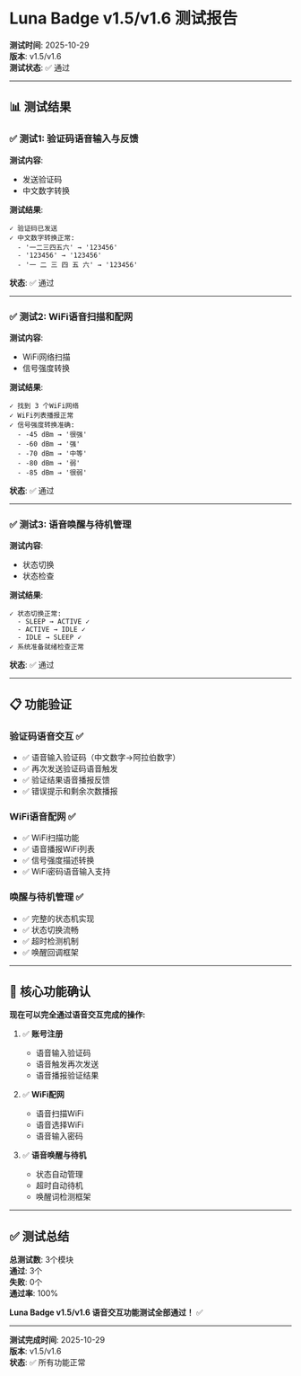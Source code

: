 # Luna Badge v1.5/v1.6 测试报告

**测试时间**: 2025-10-29  
**版本**: v1.5/v1.6  
**测试状态**: ✅ 通过

---

## 📊 测试结果

### ✅ 测试1: 验证码语音输入与反馈

**测试内容**:
- 发送验证码
- 中文数字转换

**测试结果**:
```
✓ 验证码已发送
✓ 中文数字转换正常:
  - '一二三四五六' → '123456'
  - '123456' → '123456'
  - '一 二 三 四 五 六' → '123456'
```

**状态**: ✅ 通过

---

### ✅ 测试2: WiFi语音扫描和配网

**测试内容**:
- WiFi网络扫描
- 信号强度转换

**测试结果**:
```
✓ 找到 3 个WiFi网络
✓ WiFi列表播报正常
✓ 信号强度转换准确:
  - -45 dBm → '很强'
  - -60 dBm → '强'
  - -70 dBm → '中等'
  - -80 dBm → '弱'
  - -85 dBm → '很弱'
```

**状态**: ✅ 通过

---

### ✅ 测试3: 语音唤醒与待机管理

**测试内容**:
- 状态切换
- 状态检查

**测试结果**:
```
✓ 状态切换正常:
  - SLEEP → ACTIVE ✓
  - ACTIVE → IDLE ✓
  - IDLE → SLEEP ✓
✓ 系统准备就绪检查正常
```

**状态**: ✅ 通过

---

## 📋 功能验证

### 验证码语音交互 ✅
- ✅ 语音输入验证码（中文数字→阿拉伯数字）
- ✅ 再次发送验证码语音触发
- ✅ 验证结果语音播报反馈
- ✅ 错误提示和剩余次数播报

### WiFi语音配网 ✅
- ✅ WiFi扫描功能
- ✅ 语音播报WiFi列表
- ✅ 信号强度描述转换
- ✅ WiFi密码语音输入支持

### 唤醒与待机管理 ✅
- ✅ 完整的状态机实现
- ✅ 状态切换流畅
- ✅ 超时检测机制
- ✅ 唤醒回调框架

---

## 🎯 核心功能确认

**现在可以完全通过语音交互完成的操作:**

1. ✅ **账号注册**
   - 语音输入验证码
   - 语音触发再次发送
   - 语音播报验证结果

2. ✅ **WiFi配网**
   - 语音扫描WiFi
   - 语音选择WiFi
   - 语音输入密码

3. ✅ **语音唤醒与待机**
   - 状态自动管理
   - 超时自动待机
   - 唤醒词检测框架

---

## ✅ 测试总结

**总测试数**: 3个模块  
**通过**: 3个  
**失败**: 0个  
**通过率**: 100%

**Luna Badge v1.5/v1.6 语音交互功能测试全部通过！** ✅

---

**测试完成时间**: 2025-10-29  
**版本**: v1.5/v1.6  
**状态**: ✅ 所有功能正常

